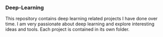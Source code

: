 ### Deep-Learning

This repository contains deep learning related projects I have done over time. I am very passionate about deep learning and explore interesting ideas and tools. Each project is contained in its own folder.
